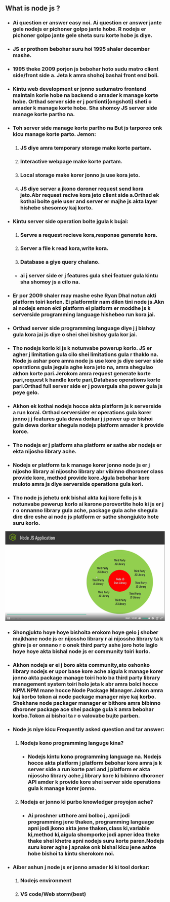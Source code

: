 ## What is node js ?
 * ### Ai question er answer easy noi. Ai question er answer jante gele nodejs er pichoner golpo jante hobe. R nodejs er pichoner golpo jante gele sheta suru korte hobe js diye.  
 * ### JS er prothom bebohar suru hoi 1995 shaler december mashe.
 * ### 1995 theke 2009 porjon js bebohar hoto sudu matro client side/front side a.  Jeta k amra shohoj bashai front end boli.
 * ### Kintu web development er jonno sudumatro frontend maintain korle hobe na backend o amader k manage korte hobe. Orthad server side er j portionti(ongshoti) sheti o amader k manage korte hobe. Sha shomoy JS server side manage korte partho na.
 * ### Toh server side manage korte partho na But js tarporeo onk kicu manage korte parto. Jemon: 
    1. ### JS diye amra temporary storage make korte partam. 
    2. ### Interactive webpage make korte partam.
    3. ### Local storage make korer jonno js use kora jeto.
    4. ### JS diye server a jkono doroner request send kora jeto.Abr request recive kora jeto client side a.Orthad ek kothai bolte gele user and server er majhe js akta layer hishebe shesomoy kaj korto.

* ### Kintu server side operation bolte jgula k bujai:
    1. ### Servre a request recieve kora,response generate kora.
    2. ### Server a file k read kora,write kora.
    3. ### Database a giye query chalano.
    -  ### ai j server side er j features gula shei featuer gula kintu sha shomoy js a cilo na.

* ### Er por 2009 shaler may mashe eshe Ryan Dhal notun akti platform toiri korlen. Ei platformtir nam dilen tini node js.Akn ai nodejs emon ekti platform ei platform er moddhe js k serverside programming language hishebeo run kora jai.
* ### Orthad server side programming language diye j j bishoy gula kora jai js diye o shei shei bishoy gula kor jai.
* ### Tho nodejs korlo ki js k notunvabe powerup korlo. JS er agher j limitation gula cilo shei limitations gula r thaklo na. Node js ashar pore amra node js use kore js diye server side operations gula jegula aghe kora jeto na, amra shegulao akhon korte pari.Jerokom amra request generate korte pari,request k handle korte pari,Database operations korte pari.Orthad full server side er j powergula sha power gula js peye gelo.
* ### Akhon ek kothai nodejs hocce akta platform js k serverside a run korai. Orthad serversider er operations gula korer jonno j j features gula dewa dorkar j j power up er bishoi gula dewa dorkar shegula nodejs platform amader k provide korce. 
* ### Tho nodejs er j platform sha platform er sathe abr nodejs er ekta nijosho library ache. 
* ### Nodejs er platform ta k manage korer jonno node js er j nijosho library ai nijossho library abr vibinno dhoroner class provide kore, method provide kore.Jgula bebohar kore muloto amra js diye serverside operations gula kori.
* ### Tho node js jehetu onk bishal akta kaj kore fello js k notunvabe powerup korlo ai karone porovortite holo ki js er j r o onnanno library gula ache, package gula ache shegula dire dire eshe ai node js platform er sathe shongjukto hote suru korlo.

![Ata video theke newa hoice so dont ge confuse about the image and video te ja ja bola hoyece sha shob ami ekti ekti word note koreci so abr video dekhte jaiyo na abr.](./images/1.png)
<!-- <div style="text-align:center;">
    <img src="./images/1.png" width="700" alt="Ata video theke newa hoice so dont ge confuse about the image and video te ja ja bola hoyece sha shob ami ekti ekti word note koreci so abr video dekhte jaiyo na abr." >
</div> -->

* ### Shongjukto hoye hoye bishoita erokom hoye gelo j shober majkhane node js er nijossho library r ai nijossho library ta k ghire js er onnano r o onek third party ashe joro hote laglo hoye hoye akta bishal node js er community toiri korlo. 
* ### Akhon nodejs er ei j boro akta community,ato oshonko library nodejs er upor base kore ache aigula k manage korer jonno akta package manage toiri holo ba third party library management system toiri holo jeta k abr amra bolci hocce NPM.NPM mane hocce Node Package Manager.Jokon amra kaj korbo tokon ai node package manager niye kaj korbo. Shekhane node packager manager er bithore amra bibinno dhoroner package ace shei packge gula k amra bebohar korbo.Tokon ai bishoi ta r o valovabe bujte parben.
* ### Node js niye kicu Frequently asked question and tar answer:

    1. ### Nodejs kono programming languge kina?
       - ### Nodejs kintu kono programming language na. Nodejs hocce akta platform j platform bebohar kore amra js k server side a run korte pari and j platform er akta nijossho library ache,j library kore ki bibinno dhoroner API amder k provide kore shei server side operations gula k manage korer jonno.
    
    2. ### Nodejs er jonno ki purbo knowledger proyojon ache?
        - ### Ai proshner utthore ami bolbo j, apni jodi programming jene thaken, programming language apni jodi jkono akta jene thaken,class ki,variable ki,method ki,aigula shomporke jodi apner idea theke thake shei khetre apni nodejs suru korte paren.Nodejs suru korer aghe j apnake onk bishal kicu jene ashte hobe bishoi ta kintu sherokom noi.

* ### Aiber ashun j node js er jonno amader ki ki tool dorkar:
    1. ### Nodejs environment
    2. ### VS code/Web storm(best)